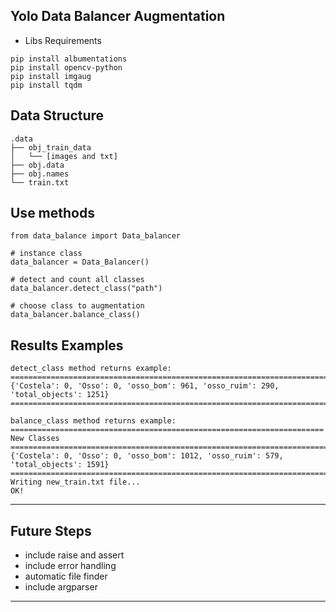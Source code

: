 ## Yolo Data Balancer Augmentation

- Libs Requirements
```
pip install albumentations
pip install opencv-python
pip install imgaug
pip install tqdm
```
## Data Structure
```
.data
├── obj_train_data
│   └── [images and txt]
├── obj.data
├── obj.names
└── train.txt
```

## Use methods
```
from data_balance import Data_balancer

# instance class
data_balancer = Data_Balancer()

# detect and count all classes
data_balancer.detect_class("path")

# choose class to augmentation
data_balancer.balance_class()
```
## Results Examples
```
detect_class method returns example:
===================================================================================
{'Costela': 0, 'Osso': 0, 'osso_bom': 961, 'osso_ruim': 290, 'total_objects': 1251}
===================================================================================

balance_class method returns example:
======================================================================
New Classes
===================================================================================
{'Costela': 0, 'Osso': 0, 'osso_bom': 1012, 'osso_ruim': 579, 'total_objects': 1591}
===================================================================================
Writing new_train.txt file...
OK!
```
---

## Future Steps
- include raise and assert
- include error handling
- automatic file finder
- include argparser
---